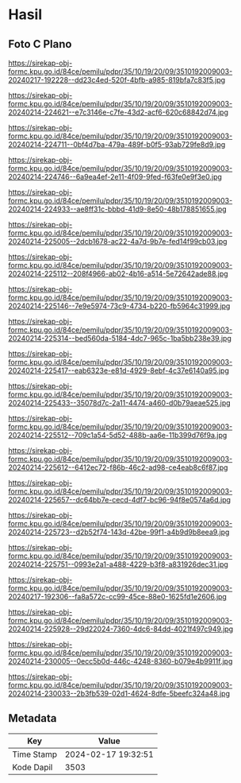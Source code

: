 # Hasil

## Foto C Plano

https://sirekap-obj-formc.kpu.go.id/84ce/pemilu/pdpr/35/10/19/20/09/3510192009003-20240217-192228--dd23c4ed-520f-4bfb-a985-819bfa7c83f5.jpg

https://sirekap-obj-formc.kpu.go.id/84ce/pemilu/pdpr/35/10/19/20/09/3510192009003-20240214-224621--e7c3146e-c7fe-43d2-acf6-620c68842d74.jpg

https://sirekap-obj-formc.kpu.go.id/84ce/pemilu/pdpr/35/10/19/20/09/3510192009003-20240214-224711--0bf4d7ba-479a-489f-b0f5-93ab729fe8d9.jpg

https://sirekap-obj-formc.kpu.go.id/84ce/pemilu/pdpr/35/10/19/20/09/3510192009003-20240214-224746--6a9ea4ef-2e11-4f09-9fed-f63fe0e9f3e0.jpg

https://sirekap-obj-formc.kpu.go.id/84ce/pemilu/pdpr/35/10/19/20/09/3510192009003-20240214-224933--ae8ff31c-bbbd-41d9-8e50-48b178851655.jpg

https://sirekap-obj-formc.kpu.go.id/84ce/pemilu/pdpr/35/10/19/20/09/3510192009003-20240214-225005--2dcb1678-ac22-4a7d-9b7e-fed14f99cb03.jpg

https://sirekap-obj-formc.kpu.go.id/84ce/pemilu/pdpr/35/10/19/20/09/3510192009003-20240214-225112--208f4966-ab02-4b16-a514-5e72642ade88.jpg

https://sirekap-obj-formc.kpu.go.id/84ce/pemilu/pdpr/35/10/19/20/09/3510192009003-20240214-225146--7e9e5974-73c9-4734-b220-fb5964c31999.jpg

https://sirekap-obj-formc.kpu.go.id/84ce/pemilu/pdpr/35/10/19/20/09/3510192009003-20240214-225314--bed560da-5184-4dc7-965c-1ba5bb238e39.jpg

https://sirekap-obj-formc.kpu.go.id/84ce/pemilu/pdpr/35/10/19/20/09/3510192009003-20240214-225417--eab6323e-e81d-4929-8ebf-4c37e6140a95.jpg

https://sirekap-obj-formc.kpu.go.id/84ce/pemilu/pdpr/35/10/19/20/09/3510192009003-20240214-225433--35078d7c-2a11-4474-a460-d0b79aeae525.jpg

https://sirekap-obj-formc.kpu.go.id/84ce/pemilu/pdpr/35/10/19/20/09/3510192009003-20240214-225512--709c1a54-5d52-488b-aa6e-11b399d76f9a.jpg

https://sirekap-obj-formc.kpu.go.id/84ce/pemilu/pdpr/35/10/19/20/09/3510192009003-20240214-225612--6412ec72-f86b-46c2-ad98-ce4eab8c6f87.jpg

https://sirekap-obj-formc.kpu.go.id/84ce/pemilu/pdpr/35/10/19/20/09/3510192009003-20240214-225657--dc64bb7e-cecd-4df7-bc96-94f8e0574a6d.jpg

https://sirekap-obj-formc.kpu.go.id/84ce/pemilu/pdpr/35/10/19/20/09/3510192009003-20240214-225723--d2b52f74-143d-42be-99f1-a4b9d9b8eea9.jpg

https://sirekap-obj-formc.kpu.go.id/84ce/pemilu/pdpr/35/10/19/20/09/3510192009003-20240214-225751--0993e2a1-a488-4229-b3f8-a831926dec31.jpg

https://sirekap-obj-formc.kpu.go.id/84ce/pemilu/pdpr/35/10/19/20/09/3510192009003-20240217-192306--fa8a572c-cc99-45ce-88e0-1625fd1e2606.jpg

https://sirekap-obj-formc.kpu.go.id/84ce/pemilu/pdpr/35/10/19/20/09/3510192009003-20240214-225928--29d22024-7360-4dc6-84dd-4021f497c949.jpg

https://sirekap-obj-formc.kpu.go.id/84ce/pemilu/pdpr/35/10/19/20/09/3510192009003-20240214-230005--0ecc5b0d-446c-4248-8360-b079e4b9911f.jpg

https://sirekap-obj-formc.kpu.go.id/84ce/pemilu/pdpr/35/10/19/20/09/3510192009003-20240214-230033--2b3fb539-02d1-4624-8dfe-5beefc324a48.jpg


## Metadata

| Key        | Value               |
| ---------- | ------------------- |
| Time Stamp | 2024-02-17 19:32:51 |
| Kode Dapil | 3503                |




